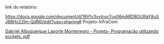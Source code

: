 link do relatório:

https://docs.google.com/document/d/19Vfv3yvtnur7ux06mARDBGURaY8uSJ8BHx22lm-QdN0/edit?usp=sharing# Projeto-InfraCom



[Gabriel Albuquerque Laporte Montenegro - Projeto-  Programação utilizando sockets..pdf](https://github.com/BrenoRev/Projeto-InfraCom/files/14347593/Gabriel.Albuquerque.Laporte.Montenegro.-.Projeto-.Programacao.utilizando.sockets.pdf)
